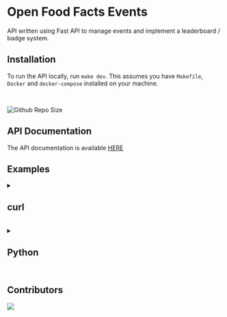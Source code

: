 # Open Food Facts Events

API written using Fast API to manage events and implement a leaderboard / badge
system.

## Installation

To run the API locally, run `make dev`. This assumes you have `Makefile`, `Docker` and `docker-compose` installed on your machine.

<br>

![Github Repo Size](https://img.shields.io/github/repo-size/openfoodfacts/openfoodfacts-events?style=for-the-badge&color=aqua)


## API Documentation

The API documentation is available [HERE](https://events.openfoodfacts.net/docs)

## Examples

<details><summary><h2> curl </h2></summary>

**Create an event (needs auth):**
```
curl -X POST -u admin:admin https://events.openfoodfacts.net/events
```

**Get the list of events:**
```
curl https://events.openfoodfacts.net/events
```

**Get leaderboard:**
```
curl https://events.openfoodfacts.net/leaderboard
```

**Get user badges:**
```
curl https://events.openfoodfacts.net/badges?user_id=<USER_ID>
curl https://events.openfoodfacts.net/badges?device_id=<DEVICE_ID>
```
</details>

<br>

<details><summary><h2> Python </h2></summary>

```py
import requests

API_URL = 'https://events.openfoodfacts.net' 

# Create event
response = requests.post(API_URL + '/events', json={'user_id': 'test', 'event_type': 'invite_shared'})
print(response)

# Get leaderboard
leaderboard = requests.get(API_URL + '/leaderboard').json()
for ix, data in leaderboard.items():
    name = data['user_id'] or data['device_id']
    points = data['score']
    print('{ix}: {name} with {score} points')

# Get user badges
badges = request.get(API_URL + '/badges?user_id=test').json()
print(badges)
```
</details>

<br>

## Contributors

<a href="https://github.com/openfoodfacts/openfoodfacts-events/graphs/contributors">
  <img src="https://contrib.rocks/image?repo=openfoodfacts/openfoodfacts-events" />
</a>
